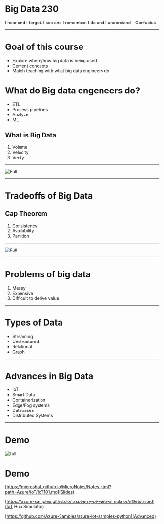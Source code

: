 # Big Data 230

I hear and I forget. I see and I remember. I do and I understand - Confucius

---
# Goal of this course
* Explore where/how big data is being used
*  Cement concepts
*  Match teaching with what big data engineers do


# What do Big data engeneers do?
* ETL 
* Process pipelines
* Analyze
* ML 



## What is Big Data

1. Volume
2. Velocity
3. Verity

---

![Full](https://microshak.github.io/MicroNotes/Images/3-Vs-of-Big-Data.png)

---
# Tradeoffs of Big Data
## Cap Theorem
1. Consistency
2. Availability
3. Partition 

---

![Full](https://microshak.github.io/MicroNotes/Images/Cap.png)

---
# Problems of big data
1. Messy
2. Expensive
3. Difficult to derive value

---

# Types of Data
* Streaming
* Unstructured
* Relational
* Graph

---

# Advances in Big Data
* IoT
* Smart Data
* Containerization
* Edge/Fog systems
* Databases
* Distributed Systems

---
# Demo 
![full](https://microshak.github.io/MicroNotes/Images/week1.png)


# Demo

[https://microshak.github.io/MicroNotes/Notes.html?path=Azure/IoT/IoT101.md](Slides)

[https://azure-samples.github.io/raspberry-pi-web-simulator/#Getstarted](IoT Hub Simulator)

[https://github.com/Azure-Samples/azure-iot-samples-python](Advanced)


